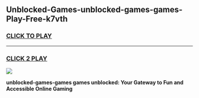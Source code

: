 
## Unblocked-Games-unblocked-games-games-Play-Free-k7vth
<h3>
<a href="https://premium76.site?title=unblocked-games-games&ref=23A">CLICK TO PLAY</a></h3>
<hr>

<h3>
<a href="https://premium76.site?title=unblocked-games-games&ref=23A">CLICK 2 PLAY</a>
  
</h3>

<a href="https://premium76.site?title=unblocked-games-games&ref=23A"><img src="https://clearcache.store/games.png"></a>


**unblocked-games-games games unblocked: Your Gateway to Fun and Accessible Online Gaming**
